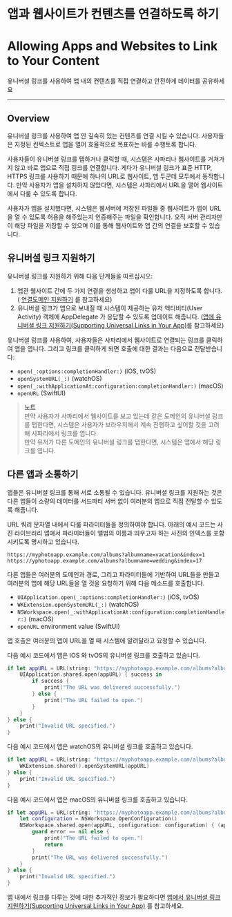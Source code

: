 # 앱과 웹사이트가 컨텐츠를 연결하도록 하기
# Allowing Apps and Websites to Link to Your Content
유니버셜 링크를 사용하여 앱 내의 컨텐츠를 직접 연결하고 안전하게 데이터를 공유하세요
- - - -
## Overview
유니버셜 링크를 사용하여 앱 안 깊숙히 있는 컨텐츠를 연결 시킬 수 있습니다. 사용자들은 지정된 컨텍스트로 앱을 열어 효율적으로 목표하는 바를 수행토록 합니다.

사용자들이 유니버셜 링크를 탭하거나 클릭할 때, 시스템은 사파리나 웹사이트를 거쳐가지 않고 바로 앱으로 직접 링크를 연결합니다. 게다가 유니버셜 링크가 표준 HTTP, HTTPS 링크를 사용하기 때문에 하나의 URL로 웹사이트, 앱 두군데 모두에서 동작합니다. 만약 사용자가 앱을 설치하지 않았다면, 시스템은 사파리에서 URL을 열어 웹사이트에서 다룰 수 있도록 합니다.

사용자가 앱을 설치했다면, 시스템은 웹서버에 저장된 파일들 중 웹사이트가 앱이 URL을 열 수 있도록 허용을 해주었는지 인증해주는 파일을 확인합니다. 오직 서버 관리자만이 해당 파일을 저장할 수 있으며 이를 통해 웹사이트와 앱 간의 연결을 보호할 수 있습니다.

## 유니버셜 링크 지원하기
유니버셜 링크를 지원하기 위해 다음 단계들을 따르십시오:
1. 앱관 웹사이트 간에 두 가지 연결을 생성하고 앱이 다룰 URL을 지정하도록 합니다. ( [연결도메인 지원하기](bear://x-callback-url/open-note?id=4C8FA186-1CAD-4C34-A295-32037EF57B07-9693-00000F6B1FED8C7E) 를 참고하세요)
2. 유니버셜 링크가 앱으로 보내질 때 시스템이 제공하는 유저 액티비티(User Activity) 객체에 AppDelegate 가 응답할 수 있도록 업데이트 해줍니다. ([앱에 유니버셜 링크 지원하기(Supporting Universal Links in Your App)](https://developer.apple.com/documentation/xcode/allowing_apps_and_websites_to_link_to_your_content/supporting_universal_links_in_your_app)를 참고하세요)

유니버셜 링크를 사용하여, 사용자들은 사파리에서 웹사이트로 연결되는 링크를 클릭하여 앱을 엽니다. 그리고 링크를 클릭하게 되면 호출에 대한 결과는 다음으로 전달받습니다:
- `open(_:options:completionHandler:)` (iOS, tvOS)
- `openSystemURL(_:)` (watchOS)
- `open(_:withApplicationAt:configuration:completionHandler:)` (macOS)
- `openURL` (SwiftUI)

> **노트**  
> 만약 사용자가 사파리에서 웹사이트를 보고 있는데 같은 도메인의 유니버셜 링크를 탭한다면, 시스템은 사용자가 브라우저에서 계속 진행하고 싶어할 것을 고려해 사파리에서 링크를 엽니다.   
> 만약 유저가 다른 도메인의 유니버셜 링크를 탭한다면, 시스템은 앱에서 해당 링크를 엽니다.  

## 다른 앱과 소통하기

앱들은 유니버셜 링크를 통해 서로 소통될 수 있습니다. 유니버셜 링크를 지원하는 것은 다른 앱들이 소량의 데이터를 서드파티 서버 없이 여러분의 앱으로 직접 전달할 수 있도록 해줍니다.

URL 쿼리 문자열 내에서 다룰 파라미터들을 정의하여야 합니다. 아래의 예시 코드는  사진 라이브러리 앱에서 파라미터들이 앨범의 이름과 띄우고자 하는 사진의 인덱스를 포함시키도록 명시하고 있습니다.

```
https://myphotoapp.example.com/albums?albumname=vacation&index=1
https://yphotoapp.example.com/albums?albumname=wedding&index=17
```

다른 앱들은 여러분의 도메인과 경로, 그리고 파라미터들에 기반하여 URL들을 만들고 여러분의 앱에 해당 URL들을 열 것을 요청하기 위해 다음 메소드를 호출합니다.
- `UIApplication.open(_:options:completionHandler:)` (iOS, tvOS)
- `WKExtension.openSystemURL(_:)` (watchOS)
- `NSWorkspace.open(_:withApplicationAt:configuration:completionHandler:)` (macOS)
- `openURL` environment value (SwiftUI)

앱 호출은 여러분의 앱이 URL을 열 때 시스템에 알려달라고 요청할 수 있습니다.

다음 예시 코드에서 앱은 iOS 와 tvOS의 유니버셜 링크를 호출하고 있습니다.
```swift
if let appURL = URL(string: "https://myphotoapp.example.com/albums?albumname=vacation&index=1") {
    UIApplication.shared.open(appURL) { success in
        if success {
            print("The URL was delivered successfully.")
        } else {
            print("The URL failed to open.")
        }
    }
} else {
    print("Invalid URL specified.")
}
```

다음 예시 코드에서 앱은 watchOS의 유니버셜 링크를 호출하고 있습니다.
```swift
if let appURL = URL(string: "https://myphotoapp.example.com/albums?albumname=vacation&index=1") {
    WKExtension.shared().openSystemURL(appURL)
} else {
    print("Invalid URL specified.")
}
```

다음 예시 코드에서 앱은 macOS의 유니버셜 링크를 호출하고 있습니다.
```swift
if let appURL = URL(string: "https://myphotoapp.example.com/albums?albumname=vacation&index=1") {
    let configuration = NSWorkspace.OpenConfiguration()
    NSWorkspace.shared.open(appURL, configuration: configuration) { (app, error) in
        guard error == nil else {
            print("The URL failed to open.")
            return
        }
        print("The URL was delivered successfully.")
    }
} else {
    print("Invalid URL specified.")
}
```

앱 내에서 링크를 다루는 것에 대한 추가적인 정보가 필요하다면 [앱에서 유니버셜 링크 지원하기(Supporting Universal Links in Your App)](https://developer.apple.com/documentation/xcode/allowing_apps_and_websites_to_link_to_your_content/supporting_universal_links_in_your_app) 를 참고하세요.


